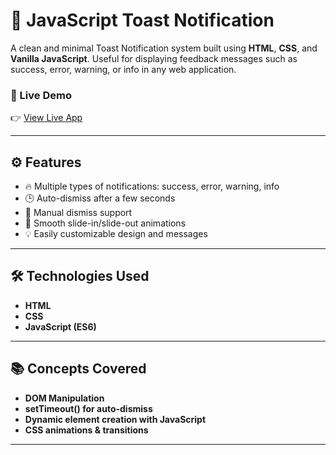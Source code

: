 # 🔔 JavaScript Toast Notification

A clean and minimal Toast Notification system built using **HTML**, **CSS**, and **Vanilla JavaScript**. Useful for displaying feedback messages such as success, error, warning, or info in any web application.

### 🔗 Live Demo
👉 [View Live App](https://admirable-froyo-2777b1.netlify.app)

---

## ⚙️ Features

- 🔥 Multiple types of notifications: success, error, warning, info
- 🕒 Auto-dismiss after a few seconds
- 🚫 Manual dismiss support
- 🎨 Smooth slide-in/slide-out animations
- 💡 Easily customizable design and messages

---

## 🛠️ Technologies Used

- **HTML**
- **CSS**
- **JavaScript (ES6)**

---

## 📚 Concepts Covered

- **DOM Manipulation**
- **setTimeout() for auto-dismiss**
- **Dynamic element creation with JavaScript**
- **CSS animations & transitions**

---
